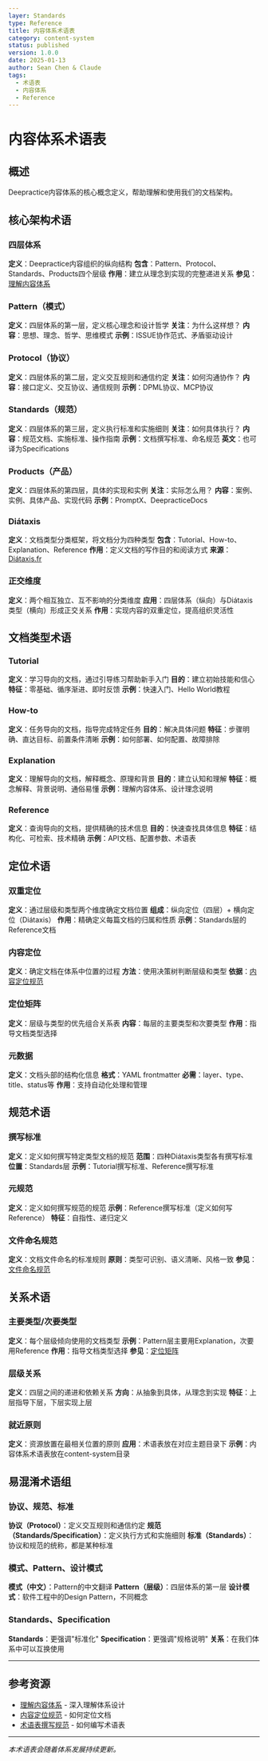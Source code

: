 ```yaml
---
layer: Standards
type: Reference
title: 内容体系术语表
category: content-system
status: published
version: 1.0.0
date: 2025-01-13
author: Sean Chen & Claude
tags:
  - 术语表
  - 内容体系
  - Reference
---
```


# 内容体系术语表

## 概述

Deepractice内容体系的核心概念定义，帮助理解和使用我们的文档架构。

## 核心架构术语

### 四层体系
**定义**：Deepractice内容组织的纵向结构
**包含**：Pattern、Protocol、Standards、Products四个层级
**作用**：建立从理念到实现的完整递进关系
**参见**：[理解内容体系](/zh/patterns/content-system/understanding-content-system)

### Pattern（模式）
**定义**：四层体系的第一层，定义核心理念和设计哲学
**关注**：为什么这样想？
**内容**：思想、理念、哲学、思维模式
**示例**：ISSUE协作范式、矛盾驱动设计

### Protocol（协议）
**定义**：四层体系的第二层，定义交互规则和通信约定
**关注**：如何沟通协作？
**内容**：接口定义、交互协议、通信规则
**示例**：DPML协议、MCP协议

### Standards（规范）
**定义**：四层体系的第三层，定义执行标准和实施细则
**关注**：如何具体执行？
**内容**：规范文档、实施标准、操作指南
**示例**：文档撰写标准、命名规范
**英文**：也可译为Specifications

### Products（产品）
**定义**：四层体系的第四层，具体的实现和实例
**关注**：实际怎么用？
**内容**：案例、实例、具体产品、实现代码
**示例**：PromptX、DeepracticeDocs

### Diátaxis
**定义**：文档类型分类框架，将文档分为四种类型
**包含**：Tutorial、How-to、Explanation、Reference
**作用**：定义文档的写作目的和阅读方式
**来源**：[Diátaxis.fr](https://diataxis.fr)

### 正交维度
**定义**：两个相互独立、互不影响的分类维度
**应用**：四层体系（纵向）与Diátaxis类型（横向）形成正交关系
**作用**：实现内容的双重定位，提高组织灵活性

## 文档类型术语

### Tutorial
**定义**：学习导向的文档，通过引导练习帮助新手入门
**目的**：建立初始技能和信心
**特征**：零基础、循序渐进、即时反馈
**示例**：快速入门、Hello World教程

### How-to
**定义**：任务导向的文档，指导完成特定任务
**目的**：解决具体问题
**特征**：步骤明确、直达目标、前置条件清晰
**示例**：如何部署、如何配置、故障排除

### Explanation
**定义**：理解导向的文档，解释概念、原理和背景
**目的**：建立认知和理解
**特征**：概念解释、背景说明、通俗易懂
**示例**：理解内容体系、设计理念说明

### Reference
**定义**：查询导向的文档，提供精确的技术信息
**目的**：快速查找具体信息
**特征**：结构化、可检索、技术精确
**示例**：API文档、配置参数、术语表

## 定位术语

### 双重定位
**定义**：通过层级和类型两个维度确定文档位置
**组成**：纵向定位（四层）+ 横向定位（Diátaxis）
**作用**：精确定义每篇文档的归属和性质
**示例**：Standards层的Reference文档

### 内容定位
**定义**：确定文档在体系中位置的过程
**方法**：使用决策树判断层级和类型
**依据**：[内容定位规范](./content-positioning-standard.md)

### 定位矩阵
**定义**：层级与类型的优先组合关系表
**内容**：每层的主要类型和次要类型
**作用**：指导文档类型选择

### 元数据
**定义**：文档头部的结构化信息
**格式**：YAML frontmatter
**必需**：layer、type、title、status等
**作用**：支持自动化处理和管理

## 规范术语

### 撰写标准
**定义**：定义如何撰写特定类型文档的规范
**范围**：四种Diátaxis类型各有撰写标准
**位置**：Standards层
**示例**：Tutorial撰写标准、Reference撰写标准

### 元规范
**定义**：定义如何撰写规范的规范
**示例**：Reference撰写标准（定义如何写Reference）
**特征**：自指性、递归定义

### 文件命名规范
**定义**：文档文件命名的标准规则
**原则**：类型可识别、语义清晰、风格一致
**参见**：[文件命名规范](./file-naming-convention.md)

## 关系术语

### 主要类型/次要类型
**定义**：每个层级倾向使用的文档类型
**示例**：Pattern层主要用Explanation，次要用Reference
**作用**：指导文档类型选择
**参见**：[定位矩阵](#定位矩阵)

### 层级关系
**定义**：四层之间的递进和依赖关系
**方向**：从抽象到具体，从理念到实现
**特征**：上层指导下层，下层实现上层

### 就近原则
**定义**：资源放置在最相关位置的原则
**应用**：术语表放在对应主题目录下
**示例**：内容体系术语表放在content-system目录

## 易混淆术语组

### 协议、规范、标准
**协议（Protocol）**：定义交互规则和通信约定
**规范（Standards/Specification）**：定义执行方式和实施细则
**标准（Standards）**：协议和规范的统称，都是某种标准

### 模式、Pattern、设计模式
**模式（中文）**：Pattern的中文翻译
**Pattern（层级）**：四层体系的第一层
**设计模式**：软件工程中的Design Pattern，不同概念

### Standards、Specification
**Standards**：更强调"标准化"
**Specification**：更强调"规格说明"
**关系**：在我们体系中可以互换使用

---

## 参考资源

- [理解内容体系](/zh/patterns/content-system/understanding-content-system) - 深入理解体系设计
- [内容定位规范](./content-positioning-standard.md) - 如何定位文档
- [术语表撰写规范](./glossary-writing-standard.md) - 如何编写术语表

---

*本术语表会随着体系发展持续更新。*